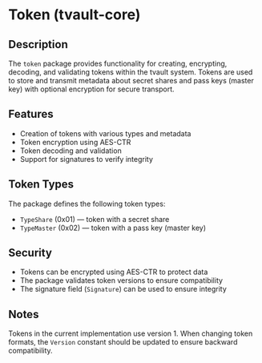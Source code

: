 # Token (tvault-core)

## Description

The `token` package provides functionality for creating, encrypting, decoding, and validating tokens within the tvault system.
Tokens are used to store and transmit metadata about secret shares and pass keys (master key) with optional encryption for secure transport.

## Features

- Creation of tokens with various types and metadata
- Token encryption using AES-CTR
- Token decoding and validation
- Support for signatures to verify integrity

## Token Types

The package defines the following token types:

- `TypeShare` (0x01) — token with a secret share
- `TypeMaster` (0x02) — token with a pass key (master key)

## Security

- Tokens can be encrypted using AES-CTR to protect data
- The package validates token versions to ensure compatibility
- The signature field (`Signature`) can be used to ensure integrity

## Notes

Tokens in the current implementation use version 1. 
When changing token formats, the `Version` constant should be updated to ensure backward compatibility.
